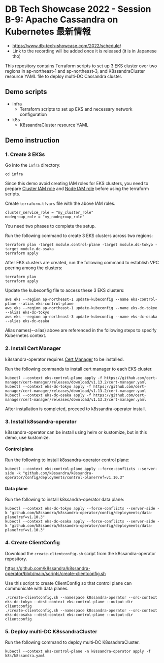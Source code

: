 # DB Tech Showcase 2022 - Session B-9: Apache Cassandra on Kubernetes 最新情報

- https://www.db-tech-showcase.com/2022/schedule/
- Link to the recording will be added once it is released (it is in Japanese tho)


This repository contains Terraform scripts to set up 3 EKS cluster over two regions in ap-northeast-1 and ap-northeast-3,
and K8ssandraCluster resource YAML file to deploy multi-DC Cassandra cluster.

## Demo scripts

- infra
    - Terraform scripts to set up EKS and necessary network configuration
- k8s
    - K8ssandraCluster resource YAML

## Demo instruction

### 1. Create 3 EKSs

Go into the `infra` directory:

```
cd infra
```

Since this demo avoid creating IAM roles for EKS clusters, you need to prepare [Cluster IAM role](https://docs.aws.amazon.com/eks/latest/userguide/service_IAM_role.html) and [Node IAM role](https://docs.aws.amazon.com/eks/latest/userguide/create-node-role.html) before using the terraform scripts.

Create `terraform.tfvars` file with the above IAM roles.

```
cluster_service_role = "my_cluster_role"
nodegroup_role = "my_nodegroup_role"
```
You need two phases to complete the setup.

Run the following command to create 3 EKS clusters across two regions:

```
terraform plan -target module.control-plane -target module.dc-tokyo -target module.dc-osaka
terraform apply
```

After EKS clusters are created, run the following command to establish VPC peering among the clusters:

```
terraform plan
terraform apply
```

Update the kubeconfig file to access these 3 EKS clusters:

```
aws eks --region ap-northeast-1 update-kubeconfig --name eks-control-plane --alias eks-control-plane
aws eks --region ap-northeast-1 update-kubeconfig --name eks-dc-tokyo --alias eks-dc-tokyo
aws eks --region ap-northeast-3 update-kubeconfig --name eks-dc-osaka --alias eks-dc-osaka
```

Alias names(--alias) above are referenced in the following steps to specify Kubernetes context.

### 2. Install Cert Manager

k8ssandra-operator requires [Cert Manager](https://cert-manager.io/) to be installed.

Run the following commands to install cert manager to each EKS cluster.

```
kubectl --context eks-control-plane apply -f https://github.com/cert-manager/cert-manager/releases/download/v1.13.2/cert-manager.yaml
kubectl --context eks-dc-tokyo apply -f https://github.com/cert-manager/cert-manager/releases/download/v1.13.2/cert-manager.yaml
kubectl --context eks-dc-osaka apply -f https://github.com/cert-manager/cert-manager/releases/download/v1.13.2/cert-manager.yaml
```

After installation is completed, proceed to k8ssandra-operator install.

### 3. Install k8ssandra-operator

k8ssandra-operator can be install using helm or kustomize, but in this demo, use kustomize.

#### Control plane

Run the following to install k8ssandra-operator control plane:

```
kubectl --context eks-control-plane apply --force-conflicts --server-side -k "github.com/k8ssandra/k8ssandra-operator/config/deployments/control-plane?ref=v1.10.3"
```

#### Data plane

Run the following to install k8ssandra-operator data plane:

```
kubectl --context eks-dc-tokyo apply --force-conflicts --server-side -k "github.com/k8ssandra/k8ssandra-operator/config/deployments/data-plane?ref=v1.10.3"
kubectl --context eks-dc-osaka apply --force-conflicts --server-side -k "github.com/k8ssandra/k8ssandra-operator/config/deployments/data-plane?ref=v1.10.3"
```

### 4. Create ClientConfig

Download the `create-clientconfig.sh` script from the k8ssandra-operator repository.

https://github.com/k8ssandra/k8ssandra-operator/blob/main/scripts/create-clientconfig.sh

Use this script to create ClientConfig so that control plane can communicate with data planes.

```
./create-clientconfig.sh --namespace k8ssandra-operator --src-context eks-dc-tokyo --dest-context eks-control-plane --output-dir clientconfig
./create-clientconfig.sh --namespace k8ssandra-operator --src-context eks-dc-osaka --dest-context eks-control-plane --output-dir clientconfig
```

### 5. Deploy multi-DC K8ssandraCluster

Run the following command to deploy multi-DC K8ssadnraCluster.

```
kubectl --context eks-control-plane -n k8ssandra-operator apply -f k8s/k8ssandra.yaml 
```
